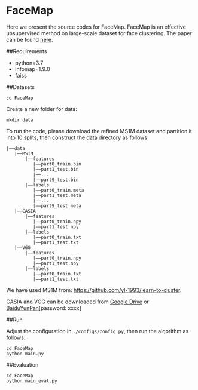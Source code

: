 # FaceMap
Here we present the source codes for FaceMap. FaceMap is an effective unsupervised method on large-scale dataset for face clustering. The paper can be found [here]().


##Requirements

 - python=3.7
 - infomap=1.9.0
 - faiss


##Datasets

```
cd FaceMap
```
Create a new folder for data:
```
mkdir data
```
To run the code, please download the refined MS1M dataset and partition it into 10 splits, then construct the data directory as follows:
```
|——data
   |——MS1M
       |——features
          |——part0_train.bin
          |——part1_test.bin
          |——...
          |——part9_test.bin
       |——labels
          |——part0_train.meta
          |——part1_test.meta
          |——...
          |——part9_test.meta
   |——CASIA
       |——features
          |——part0_train.npy
          |——part1_test.npy
       |——labels
          |——part0_train.txt
          |——part1_test.txt
   |——VGG
       |——features
          |——part0_train.npy
          |——part1_test.npy
       |——labels
          |——part0_train.txt
          |——part1_test.txt
```
We have used MS1M from: https://github.com/yl-1993/learn-to-cluster.

CASIA and VGG can be downloaded from [Google Drive]() or [BaiduYunPan]()[password: xxxx]

##Run

Adjust the configuration in ```./configs/config.py```, then run the algorithm as follows:
```
cd FaceMap
python main.py
```

##Evaluation

```
cd FaceMap
python main_eval.py
```

